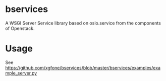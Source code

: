 # bservices

A WSGI Server Service library based on oslo.service from the components of Openstack.

# Usage

See https://github.com/xgfone/bservices/blob/master/bservices/examples/example_server.py
